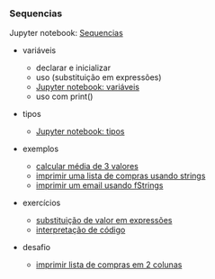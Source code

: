 ### Sequencias

Jupyter notebook: [Sequencias](nb_algoritmos_sequenciais.ipynb)

- variáveis
	- declarar e inicializar
	- uso (substituição em expressões)
	- [Jupyter notebook: variáveis](nb_variaveis.ipynb)		
	- uso com print()
- tipos
	- [Jupyter notebook: tipos](nb_tipos.ipynb)

- exemplos
	- [calcular média de 3 valores](ex_variaveis_media.py)
	- [imprimir uma lista de compras usando strings](ex_variaveis_lista_de_compras.py)
	- [imprimir um email usando fStrings](ex_variaveis_email.py)

- exercícios
	- [substituição de valor em expressões](ex_variaveis_substituicao.md)
	- [interpretação de código](ex_variaveis_interpretacao_01.md)
	
- desafio
	- [imprimir lista de compras em 2 colunas](variaveis_problema1.md)